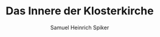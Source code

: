 ---
image: /assets/images/spiker/37b.jpg
thumb: /assets/images/spiker-thumbs/37b.jpg
author: Samuel Heinrich Spiker
artist: 
engraver: 
title: "Das Innere der Klosterkirche"
subtitle: 
tags:
  - Church
layout: post
---